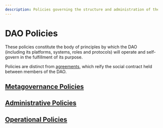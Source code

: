 ```yaml
---
description: Policies governing the structure and administration of the DAO
---
```


# DAO Policies

These policies constitute the body of principles by which the DAO (including its platforms, systems, roles and protocols) will operate and self-govern in the fulfillment of its purpose.

Policies are distinct from [agreements](/agreements/index.md), which reify the social contract held between members of the DAO.

## [Metagovernance Policies](/policies/metagovernance/index.md)

## [Administrative Policies](/policies/administration/)

## [Operational Policies](/policies/operations/)
